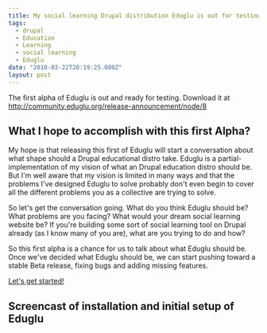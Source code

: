 ```yaml
---
title: My social learning Drupal distribution Eduglu is out for testing
tags:
  - drupal
  - Education
  - Learning
  - social learning
  - Eduglu
date: "2010-03-22T20:19:25.000Z"
layout: post
---
```


The first alpha of Eduglu is out and ready for testing. Download it at http://community.eduglu.org/release-announcement/node/8  

  


## What I hope to accomplish with this first Alpha?  

My hope is that releasing this first of Eduglu will start a conversation about what shape should a Drupal educational distro take. Eduglu is a partial-implementation of my vision of what an Drupal education distro should be. But I'm well aware that my vision is limited in many ways and that the problems I've designed Eduglu to solve probably don't even begin to cover all the different problems you as a collective are trying to solve.  

  

So let's get the conversation going. What do you think Eduglu should be? What problems are you facing? What would your dream social learning website be? If you're building some sort of social learning tool on Drupal already (as I know many of you are), what are you trying to do and how?  

  

So this first alpha is a chance for us to talk about what Eduglu should be. Once we've decided what Eduglu should be, we can start pushing toward a stable Beta release, fixing bugs and adding missing features.  

  

[Let's get started!][0]  

  


## Screencast of installation and initial setup of Eduglu  



[0]: http://community.eduglu.org